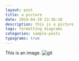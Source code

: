```yaml
---
layout: post
title: a picture
date: 2024-04-29 23:36:10
description: this is a picture
tags: formatting diagrams
categories: sample-posts
typograms: true
---
```


This is an image.
![git](https://github.com/eesphgos2/eesphgos2.github.io/blob/main/assets/img/8.jpg)
